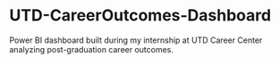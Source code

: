 # UTD-CareerOutcomes-Dashboard
Power BI dashboard built during my internship at UTD Career Center analyzing post-graduation career outcomes.
